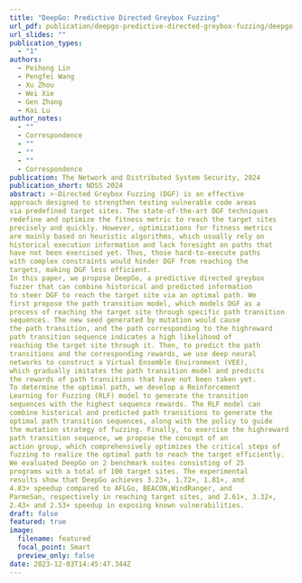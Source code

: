 ```yaml
---
title: "DeepGo: Predictive Directed Greybox Fuzzing"
url_pdf: publication/deepgo-predictive-directed-greybox-fuzzing/deepgo.pdf
url_slides: ""
publication_types: 
  - "1"
authors: 
  - Peihong Lin
  - Pengfei Wang
  - Xu Zhou
  - Wei Xie
  - Gen Zhang
  - Kai Lu
author_notes: 
  - ""
  - Correspondence
  - ""
  - ""
  - ""
  - Correspondence
publication: The Network and Distributed System Security, 2024
publication_short: NDSS 2024
abstract: >-Directed Greybox Fuzzing (DGF) is an effective
approach designed to strengthen testing vulnerable code areas
via predefined target sites. The state-of-the-art DGF techniques
redefine and optimize the fitness metric to reach the target sites
precisely and quickly. However, optimizations for fitness metrics
are mainly based on heuristic algorithms, which usually rely on
historical execution information and lack foresight on paths that
have not been exercised yet. Thus, those hard-to-execute paths
with complex constraints would hinder DGF from reaching the
targets, making DGF less efficient.
In this paper, we propose DeepGo, a predictive directed greybox
fuzzer that can combine historical and predicted information
to steer DGF to reach the target site via an optimal path. We
first propose the path transition model, which models DGF as a
process of reaching the target site through specific path transition
sequences. The new seed generated by mutation would cause
the path transition, and the path corresponding to the highreward
path transition sequence indicates a high likelihood of
reaching the target site through it. Then, to predict the path
transitions and the corresponding rewards, we use deep neural
networks to construct a Virtual Ensemble Environment (VEE),
which gradually imitates the path transition model and predicts
the rewards of path transitions that have not been taken yet.
To determine the optimal path, we develop a Reinforcement
Learning for Fuzzing (RLF) model to generate the transition
sequences with the highest sequence rewards. The RLF model can
combine historical and predicted path transitions to generate the
optimal path transition sequences, along with the policy to guide
the mutation strategy of fuzzing. Finally, to exercise the highreward
path transition sequence, we propose the concept of an
action group, which comprehensively optimizes the critical steps of
fuzzing to realize the optimal path to reach the target efficiently.
We evaluated DeepGo on 2 benchmark suites consisting of 25
programs with a total of 100 target sites. The experimental
results show that DeepGo achieves 3.23×, 1.72×, 1.81×, and
4.83× speedup compared to AFLGo, BEACON,WindRanger, and
ParmeSan, respectively in reaching target sites, and 2.61×, 3.32×,
2.43× and 2.53× speedup in exposing known vulnerabilities.
draft: false
featured: true
image: 
  filename: featured
  focal_point: Smart
  preview_only: false
date: 2023-12-03T14:45:47.344Z
---
```



